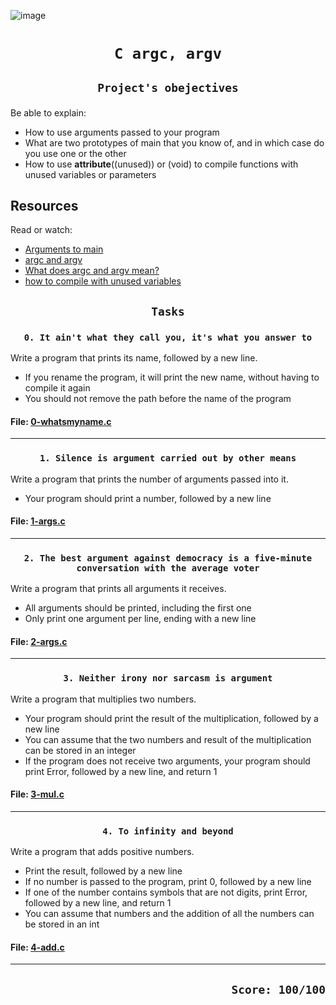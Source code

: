 ![image](https://tanakatarou.tech/wp-content/uploads/2021/10/4c85c234076325c638e2c305400f29d6.jpg)

# <p align=center>`C argc, argv`</p>
## <p align=center> `Project's obejectives` </p>
Be able to explain:
- How to use arguments passed to your program
- What are two prototypes of main that you know of, and in which case do you use one or the other
- How to use __attribute__((unused)) or (void) to compile functions with unused variables or parameters

## Resources
Read or watch:

- [Arguments to main](https://intranet.hbtn.io/rltoken/ro9HSskzyAhNpzdcVhdVWw)
- [argc and argv](https://intranet.hbtn.io/rltoken/zjdRHZTL-ImDCnGuMfHYfA)
- [What does argc and argv mean?](https://intranet.hbtn.io/rltoken/RT0y1HPM-AChT_JQedpdaA)
- [how to compile with unused variables]()

## <p align=center>`Tasks`</p>
### <p align=center>`0. It ain't what they call you, it's what you answer to`</p>
Write a program that prints its name, followed by a new line.

- If you rename the program, it will print the new name, without having to compile it again
- You should not remove the path before the name of the program
#### File: [0-whatsmyname.c](https://github.com/rChrisb/holbertonschool-low_level_programming/blob/main/argc_argv/0-whatsmyname.c)
-------------------------------------------------
### <p align=center>`1. Silence is argument carried out by other means`</p>
Write a program that prints the number of arguments passed into it.

- Your program should print a number, followed by a new line
#### File: [1-args.c](https://github.com/rChrisb/holbertonschool-low_level_programming/blob/main/argc_argv/1-args.c)
-------------------------------------------------
### <p align=center>`2. The best argument against democracy is a five-minute conversation with the average voter`</p>
Write a program that prints all arguments it receives.

- All arguments should be printed, including the first one
- Only print one argument per line, ending with a new line
#### File: [2-args.c](https://github.com/rChrisb/holbertonschool-low_level_programming/blob/main/argc_argv/2-args.c)
-------------------------------------------------
### <p align=center>`3. Neither irony nor sarcasm is argument`</p>
Write a program that multiplies two numbers.

- Your program should print the result of the multiplication, followed by a new line
- You can assume that the two numbers and result of the multiplication can be stored in an integer
- If the program does not receive two arguments, your program should print Error, followed by a new line, and return 1
#### File: [3-mul.c](https://github.com/rChrisb/holbertonschool-low_level_programming/blob/main/argc_argv/3-mul.c)
-------------------------------------------------
### <p align=center>`4. To infinity and beyond`</p>
Write a program that adds positive numbers.

- Print the result, followed by a new line
- If no number is passed to the program, print 0, followed by a new line
- If one of the number contains symbols that are not digits, print Error, followed by a new line, and return 1
- You can assume that numbers and the addition of all the numbers can be stored in an int
#### File: [4-add.c](https://github.com/rChrisb/holbertonschool-low_level_programming/blob/main/argc_argv/4-add.c)
-------------------------------------------------

## <p align=right>`Score: 100/100`</p>
